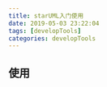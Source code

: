 ```yaml
---
title: starUML入门使用
date: 2019-05-03 23:22:04
tags: [developTools]
categories: developTools
---
```


## 使用


